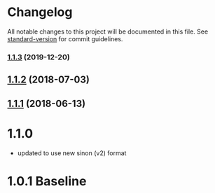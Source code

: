 # Changelog

All notable changes to this project will be documented in this file. See [standard-version](https://github.com/conventional-changelog/standard-version) for commit guidelines.

### [1.1.3](https://github.com/CurtisHumphrey/react-proptype-error-catcher/compare/v1.1.2...v1.1.3) (2019-12-20)

<a name="1.1.2"></a>
## [1.1.2](https://github.com/CurtisHumphrey/react-proptype-error-catcher/compare/v1.1.1...v1.1.2) (2018-07-03)



<a name="1.1.1"></a>
## [1.1.1](https://github.com/CurtisHumphrey/react-proptype-error-catcher/compare/v1.1.0...v1.1.1) (2018-06-13)



# 1.1.0
* updated to use new sinon (v2) format

# 1.0.1 Baseline